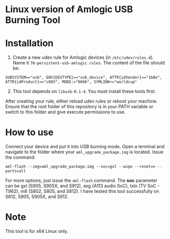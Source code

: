 # Linux version of Amlogic USB Burning Tool

# Installation
1. Create a new udev rule for Amlogic devices (in `/etc/udev/rules.d`). Name it `70-persistent-usb-amlogic.rules`. The content of the file should be:

```
SUBSYSTEM=="usb", ENV{DEVTYPE}=="usb_device", ATTR{idVendor}=="1b8e", ATTR{idProduct}=="c003", MODE:="0666", SYMLINK+="worldcup"
```

2. This tool depends on `libusb-0.1-4`. You must install these tools first.

After creating your rule, either reload udev rules or reboot your machine. Ensure that the root folder of this repository is in your PATH variable or switch to this folder and give execute permissions to use.

# How to use
Connect your device and put it into USB burning mode. Open a terminal and navigate to the folder where your `aml_upgrade_package.img` is located. Issue the command:

```
aml-flash --img=aml_upgrade_package.img --soc=gxl --wipe --reset=n --parts=all
```

For more options, just issue the `aml-flash` command. The __soc__ parameter can be gxl (S905, S905X, and S912), axg (A113 audio SoC), txlx (TV SoC - T962), m8 (S802, S805, and S812). I have tested this tool successfully on S812, S905, S905X, and S912.

# Note
This tool is for x64 Linux only.
